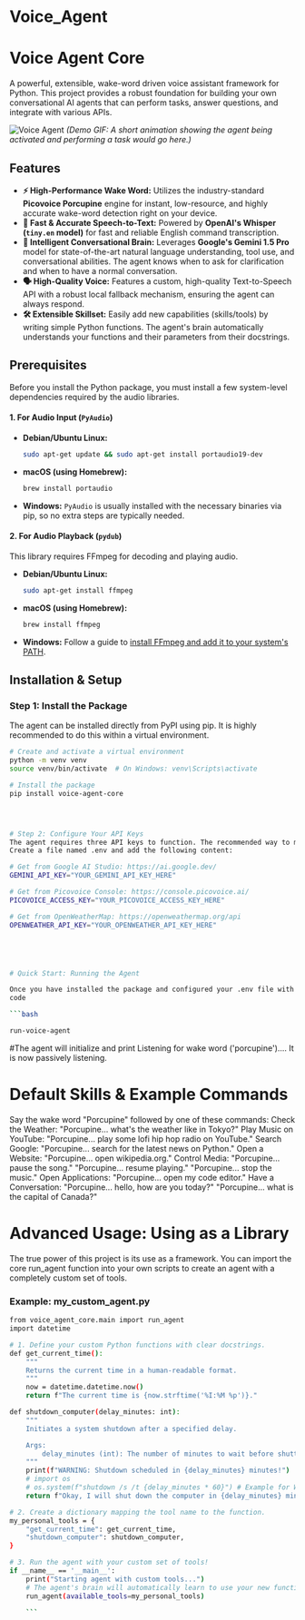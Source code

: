 # Voice_Agent

# Voice Agent Core

A powerful, extensible, wake-word driven voice assistant framework for Python. This project provides a robust foundation for building your own conversational AI agents that can perform tasks, answer questions, and integrate with various APIs.

![Voice Agent](https://user-images.githubusercontent.com/1094726/106368383-35f1f900-633b-11eb-814a-71b504a9b5bd.gif)
*(Demo GIF: A short animation showing the agent being activated and performing a task would go here.)*

## Features

-   **⚡️ High-Performance Wake Word:** Utilizes the industry-standard **Picovoice Porcupine** engine for instant, low-resource, and highly accurate wake-word detection right on your device.
-   **🚀 Fast & Accurate Speech-to-Text:** Powered by **OpenAI's Whisper (`tiny.en` model)** for fast and reliable English command transcription.
-   **🧠 Intelligent Conversational Brain:** Leverages **Google's Gemini 1.5 Pro** model for state-of-the-art natural language understanding, tool use, and conversational abilities. The agent knows when to ask for clarification and when to have a normal conversation.
-   **🗣️ High-Quality Voice:** Features a custom, high-quality Text-to-Speech API with a robust local fallback mechanism, ensuring the agent can always respond.
-   **🛠️ Extensible Skillset:** Easily add new capabilities (skills/tools) by writing simple Python functions. The agent's brain automatically understands your functions and their parameters from their docstrings.

## Prerequisites

Before you install the Python package, you must install a few system-level dependencies required by the audio libraries.

#### 1. For Audio Input (`PyAudio`)
-   **Debian/Ubuntu Linux:**
    ```bash
    sudo apt-get update && sudo apt-get install portaudio19-dev
    ```
-   **macOS (using Homebrew):**
    ```bash
    brew install portaudio
    ```
-   **Windows:**
    `PyAudio` is usually installed with the necessary binaries via pip, so no extra steps are typically needed.

#### 2. For Audio Playback (`pydub`)
This library requires FFmpeg for decoding and playing audio.
-   **Debian/Ubuntu Linux:**
    ```bash
    sudo apt-get install ffmpeg
    ```
-   **macOS (using Homebrew):**
    ```bash
    brew install ffmpeg
    ```
-   **Windows:**
    Follow a guide to [install FFmpeg and add it to your system's PATH](https://www.geeksforgeeks.org/how-to-install-ffmpeg-on-windows/).

## Installation & Setup

### Step 1: Install the Package
The agent can be installed directly from PyPI using pip. It is highly recommended to do this within a virtual environment.

```bash
# Create and activate a virtual environment
python -m venv venv
source venv/bin/activate  # On Windows: venv\Scripts\activate

# Install the package
pip install voice-agent-core




# Step 2: Configure Your API Keys
The agent requires three API keys to function. The recommended way to manage these is by creating a .env file in the directory where you plan to run the agent.
Create a file named .env and add the following content:

# Get from Google AI Studio: https://ai.google.dev/
GEMINI_API_KEY="YOUR_GEMINI_API_KEY_HERE"

# Get from Picovoice Console: https://console.picovoice.ai/
PICOVOICE_ACCESS_KEY="YOUR_PICOVOICE_ACCESS_KEY_HERE"

# Get from OpenWeatherMap: https://openweathermap.org/api
OPENWEATHER_API_KEY="YOUR_OPENWEATHER_API_KEY_HERE"





# Quick Start: Running the Agent

Once you have installed the package and configured your .env file with the API keys, you can run the agent with a single command from your terminal:
code

```bash

run-voice-agent

```


#The agent will initialize and print Listening for wake word ('porcupine').... It is now passively listening.
# Default Skills & Example Commands
Say the wake word "Porcupine" followed by one of these commands:
Check the Weather:
"Porcupine... what's the weather like in Tokyo?"
Play Music on YouTube:
"Porcupine... play some lofi hip hop radio on YouTube."
Search Google:
"Porcupine... search for the latest news on Python."
Open a Website:
"Porcupine... open wikipedia.org."
Control Media:
"Porcupine... pause the song."
"Porcupine... resume playing."
"Porcupine... stop the music."
Open Applications:
"Porcupine... open my code editor."
Have a Conversation:
"Porcupine... hello, how are you today?"
"Porcupine... what is the capital of Canada?"


# Advanced Usage: Using as a Library

The true power of this project is its use as a framework. You can import the core run_agent function into your own scripts to create an agent with a completely custom set of tools.

###  Example: my_custom_agent.py


```bash
from voice_agent_core.main import run_agent
import datetime

# 1. Define your custom Python functions with clear docstrings.
def get_current_time():
    """
    Returns the current time in a human-readable format.
    """
    now = datetime.datetime.now()
    return f"The current time is {now.strftime('%I:%M %p')}."

def shutdown_computer(delay_minutes: int):
    """
    Initiates a system shutdown after a specified delay.

    Args:
        delay_minutes (int): The number of minutes to wait before shutting down.
    """
    print(f"WARNING: Shutdown scheduled in {delay_minutes} minutes!")
    # import os
    # os.system(f"shutdown /s /t {delay_minutes * 60}") # Example for Windows
    return f"Okay, I will shut down the computer in {delay_minutes} minutes."

# 2. Create a dictionary mapping the tool name to the function.
my_personal_tools = {
    "get_current_time": get_current_time,
    "shutdown_computer": shutdown_computer,
}

# 3. Run the agent with your custom set of tools!
if __name__ == '__main__':
    print("Starting agent with custom tools...")
    # The agent's brain will automatically learn to use your new functions.
    run_agent(available_tools=my_personal_tools)

    ```



